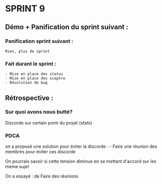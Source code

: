 # SPRINT 9

## Démo + Panification du sprint suivant :
    
### Panification sprint suivant :
    Rien, plus de sprint
    
### Fait durant le sprint :
    - Mise en place des status
    - Mise en place des sceptre
    - Résolution de bug
    
## Rétrospective : 

### Sur quoi avons nous butté?

Discorde sur certain point du projet (stats)

### PDCA

on a proposé une solution pour éviter la discorde : 
    - Faire une réunion des membres pour éviter ces discorde

   
On pourrais savoir si cette tension diminue en se mettant d'accord
sur les meme sujet

On a essayé : de Faire des réunions
